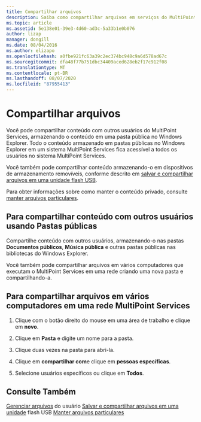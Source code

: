 ```yaml
---
title: Compartilhar arquivos
description: Saiba como compartilhar arquivos em serviços do MultiPoint usando pastas compartilhadas e a rede
ms.topic: article
ms.assetid: 5e138e01-39e3-4d60-ad3c-5a33b1e0b076
author: lizap
manager: dongill
ms.date: 08/04/2016
ms.author: elizapo
ms.openlocfilehash: a0fbe921fc63a39c2ec374bc948c9a6d578ad67c
ms.sourcegitcommit: dfa48f77b751dbc34409aced628eb2f17c912f08
ms.translationtype: MT
ms.contentlocale: pt-BR
ms.lasthandoff: 08/07/2020
ms.locfileid: "87955413"
---
```

# <a name="share-files"></a>Compartilhar arquivos
Você pode compartilhar conteúdo com outros usuários do MultiPoint Services, armazenando o conteúdo em uma pasta pública no Windows Explorer. Todo o conteúdo armazenado em pastas públicas no Windows Explorer em um sistema MultiPoint Services fica acessível a todos os usuários no sistema MultiPoint Services.

Você também pode compartilhar conteúdo armazenando-o em dispositivos de armazenamento removíveis, conforme descrito em [salvar e compartilhar arquivos em uma unidade flash USB](Save-and-Share-Files-on-a-USB-Flash-Drive.md).

Para obter informações sobre como manter o conteúdo privado, consulte [manter arquivos particulares](Keep-Files-Private.md).

## <a name="to-share-content-with-other-users-by-using-public-folders"></a>Para compartilhar conteúdo com outros usuários usando Pastas públicas

Compartilhe conteúdo com outros usuários, armazenando-o nas pastas **Documentos públicos**, **Música pública** e outras pastas públicas nas bibliotecas do Windows Explorer.

Você também pode compartilhar arquivos em vários computadores que executam o MultiPoint Services em uma rede criando uma nova pasta e compartilhando-a.

## <a name="to-share-files-across-multiple-computers-in-a-multipoint-services-network"></a>Para compartilhar arquivos em vários computadores em uma rede MultiPoint Services

1.  Clique com o botão direito do mouse em uma área de trabalho e clique em **novo**.

2.  Clique em **Pasta** e digite um nome para a pasta.

3.  Clique duas vezes na pasta para abri-la.

4.  Clique em **compartilhar com**e clique em **pessoas específicas**.

5.  Selecione usuários específicos ou clique em **Todos**.

## <a name="see-also"></a>Consulte Também
[Gerenciar arquivos](Manage-User-Files.md) 
 do usuário [Salvar e compartilhar arquivos em uma unidade](Save-and-Share-Files-on-a-USB-Flash-Drive.md) 
 flash USB [Manter arquivos particulares](Keep-Files-Private.md)
